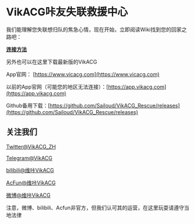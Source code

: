 # VikACG咔友失联救援中心
我们能理解您失联想归队的焦急心情，现在开始，立即阅读Wiki找到您的回家之路吧：

[**连接方法**](/wiki/HOW_TO_LINK.md)

另外也可以在这里下载最新版的VikACG

App官网： [https://www.vicacg.com](https://www.vicacg.com)

以前的App官网（可能您的地区无法连接）：[https://app.vikacg.com](https://app.vikacg.com)

Github备用下载：[https://github.com/Sailoud/VikACG_Rescue/releases](https://github.com/Sailoud/VikACG_Rescue/releases)

## 关注我们

[Twitter@VikACG_ZH](https://twitter.com/VikACG_ZH)

[Telegram@VikACG](https://t.me/vikacg)

[bilibili@维咔VikACG](https://space.bilibili.com/531573331) 

[AcFun@维咔VikACG](https://www.acfun.cn/u/30427505.aspx)  

[微博@维咔VikACG](https://weibo.com/vikacgcn)  

注意，微博、bilibili、Acfun非官方，但我们认可其的运营，在这里玩耍请遵守当地法律